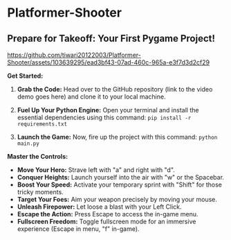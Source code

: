 # Platformer-Shooter
## Prepare for Takeoff: Your First Pygame Project!



https://github.com/tiwari20122003/Platformer-Shooter/assets/103639295/ead3bf43-07ad-460c-965a-e3f7d3d2cf29



**Get Started:**

1. **Grab the Code:** Head over to the GitHub repository (link to the video demo goes here) and clone it to your local machine.

2. **Fuel Up Your Python Engine:** Open your terminal and install the essential dependencies using this command: `pip install -r requirements.txt` 

3. **Launch the Game:** Now, fire up the project with this command: `python main.py` 

**Master the Controls:**

* **Move Your Hero:** Strave left with "a" and right with "d".
* **Conquer Heights:** Launch yourself into the air with "w" or the Spacebar.
* **Boost Your Speed:** Activate your temporary sprint with "Shift" for those tricky moments.
* **Target Your Foes:** Aim your weapon precisely by moving your mouse.
* **Unleash Firepower:** Let loose a blast with your Left Click.
* **Escape the Action:** Press Escape to access the in-game menu.
* **Fullscreen Freedom:** Toggle fullscreen mode for an immersive experience (Escape in menu, "f" in-game).

